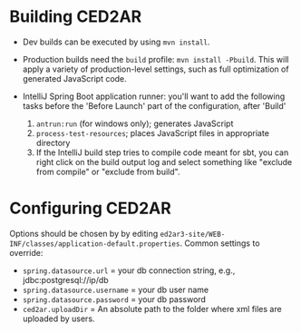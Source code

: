 
# Building CED2AR

* Dev builds can be executed by using `mvn install`.
* Production builds need the `build` profile: `mvn install -Pbuild`. This will apply a variety of production-level settings, such as full optimization of generated JavaScript code.
* IntelliJ Spring Boot application runner: you'll want to add the following tasks before the 'Before Launch' part of the configuration, after 'Build'

    1. `antrun:run` (for windows only); generates JavaScript
    2. `process-test-resources`; places JavaScript files in appropriate directory
    3. If the IntelliJ build step tries to compile code meant for sbt, you can right click on the build output log and select something like "exclude from compile" or "exclude from build".


# Configuring CED2AR

Options should be chosen by by editing `ed2ar3-site/WEB-INF/classes/application-default.properties`. Common settings to override:

* `spring.datasource.url` = your db connection string, e.g., jdbc:postgresql://ip/db
*  `spring.datasource.username` = your db user name
*  `spring.datasource.password` = your db password
*  `ced2ar.uploadDir` = An absolute path to the folder where xml files are uploaded by users. 